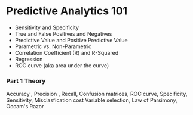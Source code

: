 Predictive Analytics 101
=============================================================
- Sensitivity and Specificity
- True and False Positives and Negatives
- Predictive Value and Positive Predictive Value
- Parametric vs. Non-Parametric
- Correlation Coefficient (R) and R-Squared
- Regression
- ROC curve (aka area under the curve)

### Part 1 Theory 
Accuracy , Precision , Recall, Confusion matrices, ROC curve, Specificity, Sensitivity, Misclasfication cost
Variable selection, Law of Parsimony, Occam's Razor
